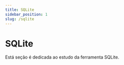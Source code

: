 ```yaml
---
title: SQLite
sidebar_position: 1
slug: /sqlite
---
```


# SQLite

Está seção é dedicada ao estudo da ferramenta SQLite. 